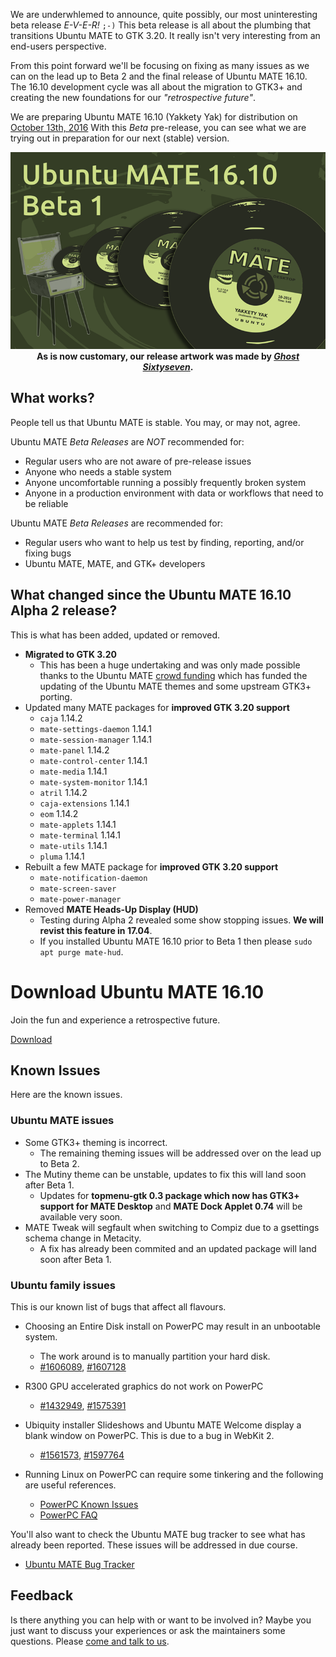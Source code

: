 <!--
.. title: Ubuntu MATE 16.10 Beta 1
.. slug: ubuntu-mate-yakkety-beta1
.. date: 2016-08-25 11:45:00 UTC
.. tags: Ubuntu,MATE,Yakkety,beta1,private
.. link:
.. description: Ubuntu MATE 16.10 (Yakkety Yak) Beta 1
.. type: text
.. author: Martin Wimpress
-->

We are underwhlemed to announce, quite possibly, our most uninteresting
beta release *E-V-E-R!* `;-)` This beta release is all about the
plumbing that transitions Ubuntu MATE to GTK 3.20. It really isn't very
interesting from an end-users perspective.

From this point forward we'll be focusing on fixing as many issues as
we can on the lead up to Beta 2 and the final release of Ubuntu MATE
16.10. The 16.10 development cycle was all about the migration to GTK3+
and creating the new foundations for our *"retrospective future"*.

We are preparing Ubuntu MATE 16.10 (Yakkety Yak) for distribution on
[October 13th, 2016](https://wiki.ubuntu.org/YakketyYak/ReleaseSchedule)
With this *Beta* pre-release, you can see what we are trying out in
preparation for our next (stable) version.

<div align="center">
<img src="/gallery/blog/ubuntu-mate-1610-beta1.png" alt="Ubuntu MATE 16.10 Beta 1" /><br />
<b>As is now customary, our release artwork was made by <a href="https://www.youtube.com/channel/UCglkWuyZDppWD2BVsyI4r3A" target="_blank"><i>Ghost Sixtyseven</i></a>.</b>
</div>

## What works?

People tell us that Ubuntu MATE is stable. You may, or may not, agree.

Ubuntu MATE *Beta Releases* are *NOT* recommended for:

  * Regular users who are not aware of pre-release issues
  * Anyone who needs a stable system
  * Anyone uncomfortable running a possibly frequently broken system
  * Anyone in a production environment with data or workflows that need to be reliable

Ubuntu MATE *Beta Releases* are recommended for:

  * Regular users who want to help us test by finding, reporting, and/or fixing bugs
  * Ubuntu MATE, MATE, and GTK+ developers

## What changed since the Ubuntu MATE 16.10 Alpha 2 release?

This is what has been added, updated or removed.

  * **Migrated to GTK 3.20**
    * This has been a huge undertaking and was only made possible
    thanks to the Ubuntu MATE [crowd funding](/sponsors/) which has
    funded the updating of the Ubuntu MATE themes and some upstream
    GTK3+ porting.
  * Updated many MATE packages for **improved GTK 3.20 support**
    * `caja` 1.14.2
    * `mate-settings-daemon` 1.14.1
    * `mate-session-manager` 1.14.1
    * `mate-panel` 1.14.2
    * `mate-control-center` 1.14.1
    * `mate-media` 1.14.1
    * `mate-system-monitor` 1.14.1
    * `atril` 1.14.2
    * `caja-extensions` 1.14.1
    * `eom` 1.14.2
    * `mate-applets` 1.14.1
    * `mate-terminal` 1.14.1
    * `mate-utils` 1.14.1
    * `pluma` 1.14.1
  * Rebuilt a few MATE package for **improved GTK 3.20 support**
    * `mate-notification-daemon`
    * `mate-screen-saver`
    * `mate-power-manager`
  * Removed **MATE Heads-Up Display (HUD)**
    * Testing during Alpha 2 revealed some show stopping issues. **We will revist this feature in 17.04**.
    * If you installed Ubuntu MATE 16.10 prior to Beta 1 then please `sudo apt purge mate-hud`.

<div class="bs-component">
    <div class="jumbotron">
        <h1>Download Ubuntu MATE 16.10</h1>
        <p>Join the fun and experience a retrospective future.</p>
        <a href="/download/" class="btn btn-primary btn-lg">Download</a>
        </p>
    </div>
</div>

## Known Issues

Here are the known issues.

### Ubuntu MATE issues

  * Some GTK3+ theming is incorrect.
    * The remaining theming issues will be addressed over on the lead up to Beta 2.
  * The Mutiny theme can be unstable, updates to fix this will land soon after Beta 1.
    * Updates for **topmenu-gtk 0.3 package which now has GTK3+ support for MATE Desktop** and **MATE Dock Applet 0.74** will be available very soon.
  * MATE Tweak will segfault when switching to Compiz due to a gsettings schema change in Metacity.
    * A fix has already been commited and an updated package will land soon after Beta 1.

### Ubuntu family issues

This is our known list of bugs that affect all flavours.

  * Choosing an Entire Disk install on PowerPC may result in an unbootable system.
    * The work around is to manually partition your hard disk.
    * [#1606089](https://bugs.launchpad.net/bugs/1606089),
    [#1607128](https://bugs.launchpad.net/bugs/1607128)

  * R300 GPU accelerated graphics do not work on PowerPC
    * [#1432949](https://bugs.launchpad.net/bugs/1432949),
    [#1575391](https://bugs.launchpad.net/bugs/1575391)

  * Ubiquity installer Slideshows and Ubuntu MATE Welcome display a blank window on PowerPC. This is due to a bug in WebKit 2.
    * [#1561573](https://bugs.launchpad.net/bugs/1561573),
    [#1597764](https://bugs.launchpad.net/bugs/1597764)

  * Running Linux on PowerPC can require some tinkering and the following are useful references.
    * [PowerPC Known Issues](https://wiki.ubuntu.com/PowerPCKnownIssues)
    * [PowerPC FAQ](https://wiki.ubuntu.com/PowerPCFAQ)

You'll also want to check the Ubuntu MATE bug tracker to see what has already
been reported. These issues will be addressed in due course.

  * [Ubuntu MATE Bug Tracker](https://bugs.launchpad.net/ubuntu-mate)

## Feedback

Is there anything you can help with or want to be involved in? Maybe you just
want to discuss your experiences or ask the maintainers some questions. Please
[come and talk to us](https://ubuntu-mate.community/).
